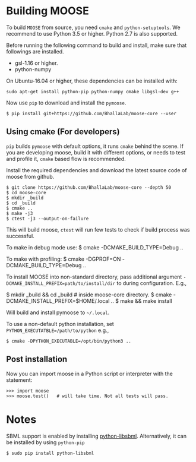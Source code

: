 # Building MOOSE 

To build `MOOSE` from source, you need `cmake` and `python-setuptools`. We
recommend to use Python 3.5 or higher. Python 2.7 is also supported. 

Before running the following command to build and install, make sure that
followings are installed.

- gsl-1.16 or higher.
- python-numpy

On Ubuntu-16.04 or higher, these dependencies can be installed with:

```
sudo apt-get install python-pip python-numpy cmake libgsl-dev g++
```

Now use `pip` to download and install the `pymoose`.

```
$ pip install git+https://github.com/BhallaLab/moose-core --user
```

## Using cmake (For developers)

`pip`  builds `pymoose` with default options, it runs `cmake` behind the scene.
If you are developing moose, build it with different options, or needs to test
and profile it, `cmake` based flow is recommended.

Install the required dependencies and download the latest source code of moose
from github.

    $ git clone https://github.com/BhallaLab/moose-core --depth 50 
    $ cd moose-core
    $ mkdir _build
    $ cd _build
    $ cmake ..
    $ make -j3  
    $ ctest -j3 --output-on-failure

This will build moose, `ctest` will run few tests to check if build process was
successful.

To make in debug mode use:
    $ cmake -DCMAKE_BUILD_TYPE=Debug ..

To make with profiling:
    $ cmake -DGPROF=ON -DCMAKE_BUILD_TYPE=Debug ..


To install MOOSE into non-standard directory, pass additional argument
`-DCMAKE_INSTALL_PREFIX=path/to/install/dir` to during configuration. E.g.,

   $ mkdir _build && cd _build    # inside moose-core directory.
   $ cmake -DCMAKE_INSTALL_PREFIX=$HOME/.local ..
   $ make && make install

Will build and install pymoose to `~/.local`.

To use a non-default python installation, set
`PYTHON_EXECUTATBLE=/path/to/python` e.g.,

    $ cmake -DPYTHON_EXECUTABLE=/opt/bin/python3 ..

## Post installation

Now you can import moose in a Python script or interpreter with the statement:

    >>> import moose
    >>> moose.test()   # will take time. Not all tests will pass.

# Notes

SBML support is enabled by installing
[python-libsbml](http://sbml.org/Software/libSBML/docs/python-api/libsbml-installation.html).
Alternatively, it can be installed by using `python-pip`

    $ sudo pip install python-libsbml
